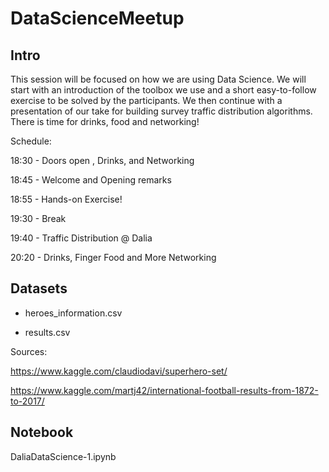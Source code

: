 # DataScienceMeetup

## Intro 

This session will be focused on how we are using Data Science. We will start with an introduction of the toolbox we use and a short easy-to-follow exercise to be solved by the participants. We then continue with a presentation of our take for building survey traffic distribution algorithms. There is time for drinks, food and networking!

Schedule:

18:30 - Doors open , Drinks, and Networking

18:45 - Welcome and Opening remarks

18:55 - Hands-on Exercise!

19:30 - Break

19:40 - Traffic Distribution @ Dalia

20:20 - Drinks, Finger Food and More Networking



## Datasets

- heroes_information.csv

- results.csv

Sources:

https://www.kaggle.com/claudiodavi/superhero-set/

https://www.kaggle.com/martj42/international-football-results-from-1872-to-2017/

## Notebook 

DaliaDataScience-1.ipynb

